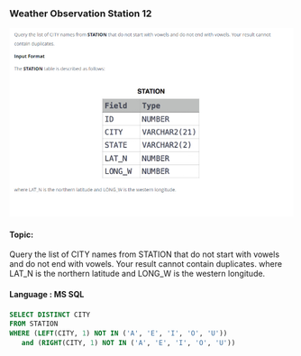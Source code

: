 ### Weather Observation Station 12

<img src="../PIc/17.png" alt="solution">


#### Topic:
Query the list of CITY names from STATION that do not start with vowels and do not end with vowels. Your result cannot contain duplicates.
where LAT_N is the northern latitude and LONG_W is the western longitude.



#### Language : MS SQL
```sql
SELECT DISTINCT CITY
FROM STATION
WHERE (LEFT(CITY, 1) NOT IN ('A', 'E', 'I', 'O', 'U')) 
   and (RIGHT(CITY, 1) NOT IN ('A', 'E', 'I', 'O', 'U'))
```
